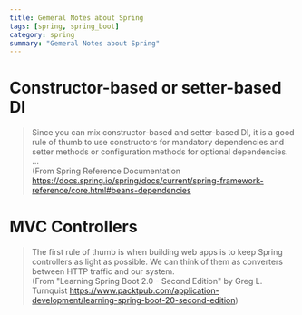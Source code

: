 ```yaml
---
title: Gemeral Notes about Spring
tags: [spring, spring_boot]
category: spring
summary: "Gemeral Notes about Spring"
---
```


# Constructor-based or setter-based DI

> Since you can mix constructor-based and setter-based DI, it is a good rule of thumb to use constructors for mandatory dependencies and setter methods or configuration methods for optional dependencies.    
...    
(From Spring Reference Documentation <https://docs.spring.io/spring/docs/current/spring-framework-reference/core.html#beans-dependencies>


# MVC Controllers

> The first rule of thumb is when building web apps is to keep Spring controllers as light as possible. 
We can think of them as converters between HTTP traffic and our system.    
(From "Learning Spring Boot 2.0 - Second Edition" by Greg L. Turnquist <https://www.packtpub.com/application-development/learning-spring-boot-20-second-edition>)
